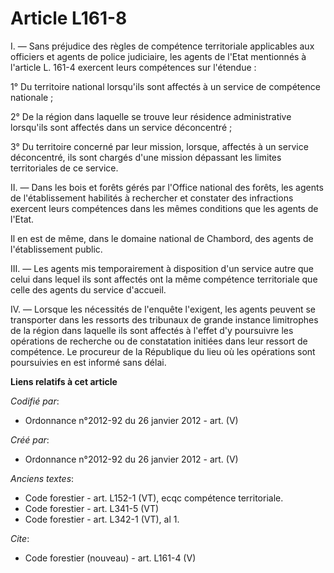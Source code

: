 # Article L161-8

I. ― Sans préjudice des règles de compétence territoriale applicables aux officiers et agents de police judiciaire, les
agents de l'Etat mentionnés à l'article L. 161-4 exercent leurs compétences sur l'étendue : 

1° Du territoire national lorsqu'ils sont affectés à un service de compétence nationale ; 

2° De la région dans laquelle se trouve leur résidence administrative lorsqu'ils sont affectés dans un service déconcentré ; 

3° Du territoire concerné par leur mission, lorsque, affectés à un service déconcentré, ils sont chargés d'une mission
dépassant les limites territoriales de ce service. 

II. ― Dans les bois et forêts gérés par l'Office national des forêts, les agents de l'établissement habilités à rechercher et
constater des infractions exercent leurs compétences dans les mêmes conditions que les agents de l'Etat. 

Il en est de même, dans le domaine national de Chambord, des agents de l'établissement public. 

III. ― Les agents mis temporairement à disposition d'un service autre que celui dans lequel ils sont affectés ont la même
compétence territoriale que celle des agents du service d'accueil. 

IV. ― Lorsque les nécessités de l'enquête l'exigent, les agents peuvent se transporter dans les ressorts des tribunaux de
grande instance limitrophes de la région dans laquelle ils sont affectés à l'effet d'y poursuivre les opérations de recherche
ou de constatation initiées dans leur ressort de compétence. Le procureur de la République du lieu où les opérations sont
poursuivies en est informé sans délai.

**Liens relatifs à cet article**

_Codifié par_:

  - Ordonnance n°2012-92 du 26 janvier 2012 - art. (V)

_Créé par_:

  - Ordonnance n°2012-92 du 26 janvier 2012 - art. (V)

_Anciens textes_:

  - Code forestier - art. L152-1 (VT), ecqc compétence territoriale.
  - Code forestier - art. L341-5 (VT)
  - Code forestier - art. L342-1 (VT), al 1.

_Cite_:

  - Code forestier (nouveau) - art. L161-4 (V)
